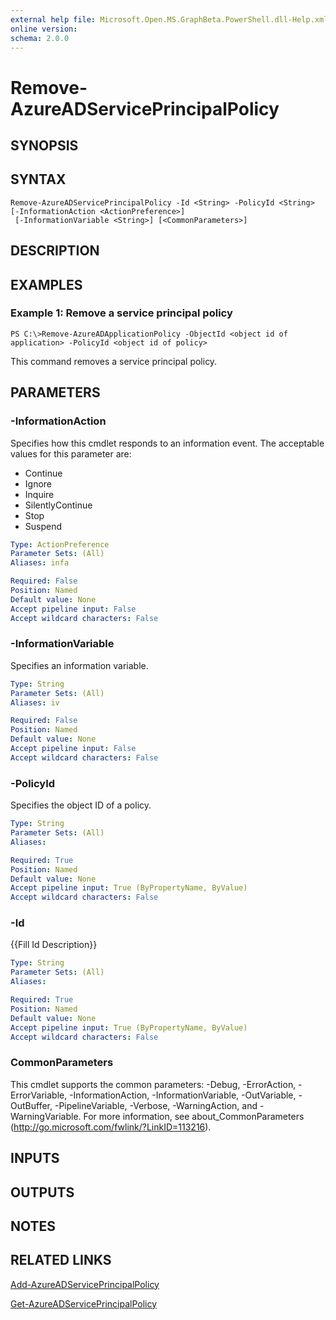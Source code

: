 ```yaml
---
external help file: Microsoft.Open.MS.GraphBeta.PowerShell.dll-Help.xml
online version: 
schema: 2.0.0
---
```


# Remove-AzureADServicePrincipalPolicy

## SYNOPSIS

## SYNTAX

```
Remove-AzureADServicePrincipalPolicy -Id <String> -PolicyId <String> [-InformationAction <ActionPreference>]
 [-InformationVariable <String>] [<CommonParameters>]
```

## DESCRIPTION

## EXAMPLES

### Example 1: Remove a service principal policy
```
PS C:\>Remove-AzureADApplicationPolicy -ObjectId <object id of application> -PolicyId <object id of policy>
```

This command removes a service principal policy.

## PARAMETERS

### -InformationAction
Specifies how this cmdlet responds to an information event.
The acceptable values for this parameter are:

- Continue
- Ignore
- Inquire
- SilentlyContinue
- Stop
- Suspend

```yaml
Type: ActionPreference
Parameter Sets: (All)
Aliases: infa

Required: False
Position: Named
Default value: None
Accept pipeline input: False
Accept wildcard characters: False
```

### -InformationVariable
Specifies an information variable.

```yaml
Type: String
Parameter Sets: (All)
Aliases: iv

Required: False
Position: Named
Default value: None
Accept pipeline input: False
Accept wildcard characters: False
```

### -PolicyId
Specifies the object ID of a policy.

```yaml
Type: String
Parameter Sets: (All)
Aliases: 

Required: True
Position: Named
Default value: None
Accept pipeline input: True (ByPropertyName, ByValue)
Accept wildcard characters: False
```

### -Id
{{Fill Id Description}}

```yaml
Type: String
Parameter Sets: (All)
Aliases: 

Required: True
Position: Named
Default value: None
Accept pipeline input: True (ByPropertyName, ByValue)
Accept wildcard characters: False
```

### CommonParameters
This cmdlet supports the common parameters: -Debug, -ErrorAction, -ErrorVariable, -InformationAction, -InformationVariable, -OutVariable, -OutBuffer, -PipelineVariable, -Verbose, -WarningAction, and -WarningVariable. For more information, see about_CommonParameters (http://go.microsoft.com/fwlink/?LinkID=113216).

## INPUTS

## OUTPUTS

## NOTES

## RELATED LINKS

[Add-AzureADServicePrincipalPolicy]()

[Get-AzureADServicePrincipalPolicy]()

